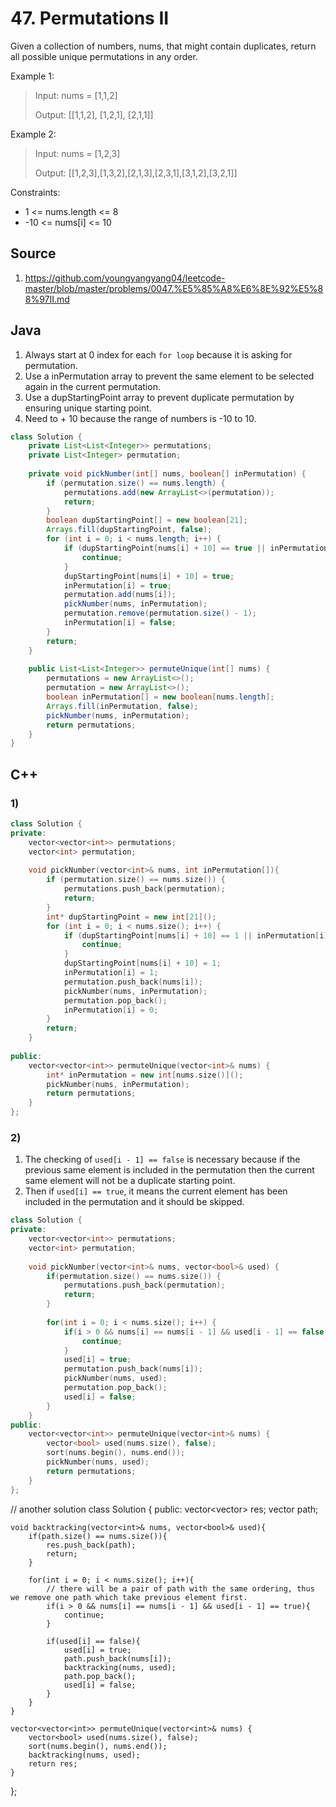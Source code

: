 # 47. Permutations II

Given a collection of numbers, nums, that might contain duplicates, return all possible unique permutations in any order.

Example 1:

> Input: nums = [1,1,2]
> 
> Output: [[1,1,2], [1,2,1], [2,1,1]]

Example 2:

> Input: nums = [1,2,3]
> 
> Output: [[1,2,3],[1,3,2],[2,1,3],[2,3,1],[3,1,2],[3,2,1]]

Constraints:

* 1 <= nums.length <= 8
* -10 <= nums[i] <= 10

## Source
1. https://github.com/youngyangyang04/leetcode-master/blob/master/problems/0047.%E5%85%A8%E6%8E%92%E5%88%97II.md

## Java

1. Always start at 0 index for each `for loop` because it is asking for permutation.
2. Use a inPermutation array to prevent the same element to be selected again in the current permutation.
3. Use a dupStartingPoint array to prevent duplicate permutation by ensuring unique starting point.
4. Need to + 10 because the range of numbers is -10 to 10. 
```Java
class Solution {
    private List<List<Integer>> permutations;
    private List<Integer> permutation;
    
    private void pickNumber(int[] nums, boolean[] inPermutation) {
        if (permutation.size() == nums.length) {
            permutations.add(new ArrayList<>(permutation));
            return;
        }
        boolean dupStartingPoint[] = new boolean[21];
        Arrays.fill(dupStartingPoint, false);
        for (int i = 0; i < nums.length; i++) {
            if (dupStartingPoint[nums[i] + 10] == true || inPermutation[i] == true) {
                continue;
            }            
            dupStartingPoint[nums[i] + 10] = true;
            inPermutation[i] = true;
            permutation.add(nums[i]);
            pickNumber(nums, inPermutation);
            permutation.remove(permutation.size() - 1);
            inPermutation[i] = false;
        }
        return;
    }
    
    public List<List<Integer>> permuteUnique(int[] nums) {
        permutations = new ArrayList<>();
        permutation = new ArrayList<>();
        boolean inPermutation[] = new boolean[nums.length];
        Arrays.fill(inPermutation, false);
        pickNumber(nums, inPermutation);
        return permutations;
    }
}
```

## C++
### 1)
```c++
class Solution {
private:
    vector<vector<int>> permutations;
    vector<int> permutation;
    
    void pickNumber(vector<int>& nums, int inPermutation[]){
        if (permutation.size() == nums.size()) {
            permutations.push_back(permutation);
            return;
        }
        int* dupStartingPoint = new int[21]();
        for (int i = 0; i < nums.size(); i++) {
            if (dupStartingPoint[nums[i] + 10] == 1 || inPermutation[i] == 1) {
                continue;
            }
            dupStartingPoint[nums[i] + 10] = 1;
            inPermutation[i] = 1;
            permutation.push_back(nums[i]);
            pickNumber(nums, inPermutation);
            permutation.pop_back();
            inPermutation[i] = 0;
        }
        return;
    }
    
public:
    vector<vector<int>> permuteUnique(vector<int>& nums) {
        int* inPermutation = new int[nums.size()]();
        pickNumber(nums, inPermutation);
        return permutations;
    }
};
```

### 2)
1. The checking of `used[i - 1] == false` is necessary because if the previous same element is included in the permutation then the current same element will not be a duplicate starting point.
2. Then if `used[i] == true`, it means the current element has been included in the permutation and it should be skipped.
```c++
class Solution {
private:
    vector<vector<int>> permutations;
    vector<int> permutation;
    
    void pickNumber(vector<int>& nums, vector<bool>& used) {
        if(permutation.size() == nums.size()) {
            permutations.push_back(permutation);
            return;
        }
        
        for(int i = 0; i < nums.size(); i++) {
            if(i > 0 && nums[i] == nums[i - 1] && used[i - 1] == false || used[i] == true){
                continue;
            }             
            used[i] = true;
            permutation.push_back(nums[i]);
            pickNumber(nums, used);
            permutation.pop_back();
            used[i] = false; 
        }
    }
public:
    vector<vector<int>> permuteUnique(vector<int>& nums) {
        vector<bool> used(nums.size(), false);
        sort(nums.begin(), nums.end());
        pickNumber(nums, used);
        return permutations;
    }
};
```

// another solution
class Solution {
public:
    vector<vector<int>> res;
    vector<int> path;
    
    void backtracking(vector<int>& nums, vector<bool>& used){
        if(path.size() == nums.size()){
            res.push_back(path);
            return;
        }
        
        for(int i = 0; i < nums.size(); i++){
            // there will be a pair of path with the same ordering, thus we remove one path which take previous element first. 
            if(i > 0 && nums[i] == nums[i - 1] && used[i - 1] == true){
                continue;
            }
            
            if(used[i] == false){
                used[i] = true;
                path.push_back(nums[i]);
                backtracking(nums, used);
                path.pop_back();
                used[i] = false; 
            }
        }
    }
    
    vector<vector<int>> permuteUnique(vector<int>& nums) {
        vector<bool> used(nums.size(), false);
        sort(nums.begin(), nums.end());
        backtracking(nums, used);
        return res;
    }
};
